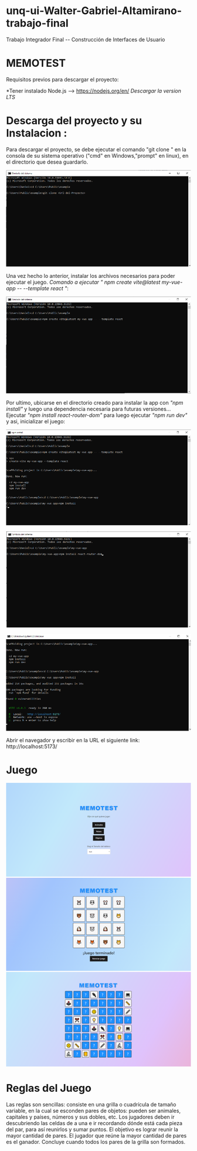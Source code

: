 # unq-ui-Walter-Gabriel-Altamirano-trabajo-final
Trabajo Integrador Final -- Construcción de Interfaces de Usuario

# MEMOTEST
Requisitos previos para descargar el proyecto:
 
 *Tener instalado Node.js --> https://nodejs.org/en/
   *Descargar la version LTS*

# Descarga del proyecto y su Instalacion :
Para descargar el proyecto, se debe ejecutar el comando "git clone <URL-del-proyecto>" en la consola de su sistema operativo ("cmd" en Windows,"prompt" en linux), en el directorio que desea guardarlo.

  ![GitClone](GitClone.png)

Una vez hecho lo anterior, instalar los archivos necesarios para poder ejecutar el juego. *Comando a ejecutar " npm create vite@latest my-vue-app -- --template react "*:

  ![GitCreateApp](GitCreateApp.png)

Por ultimo, ubicarse en el directorio creado para instalar la app con *"npm install"* y luego una dependencia necesaria para futuras versiones... Ejecutar *"npm install react-router-dom"* para luego ejecutar *"npm run dev"* y asi, inicializar el juego:

  ![GitInstalacionApp](GitInstalacionApp.png)

  ![GitInstalacionDependencia](GitInstalacionDependencia.png)
  
  ![GitIniciarJuego](GitIniciarJuego.png)

Abrir el navegador y escribir en la URL el siguiente link: http://localhost:5173/

# Juego

![Inicio](Inicio.png)
![GameOver](GameOver.png)
![Game](Game.png)

# Reglas del Juego
Las reglas son sencillas: consiste en una grilla o cuadrícula de tamaño variable, en la cual se esconden pares de objetos: pueden ser animales, capitales y países, números y sus dobles, etc. Los jugadores deben ir descubriendo las celdas de a una e ir recordando dónde está cada pieza del par, para así reunirlos y sumar puntos. El objetivo es lograr reunir la mayor cantidad de pares. El jugador que reúne la mayor cantidad de pares es el ganador. Concluye cuando todos los pares de la grilla son formados.


